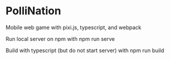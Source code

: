 # PolliNation
 Mobile web game with pixi.js, typescript, and webpack

Run local server on npm with 
  npm run serve
  
Build with typescript (but do not start server) with
  npm run build
